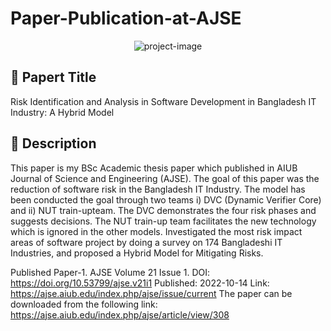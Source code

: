 # Paper-Publication-at-AJSE
<p align="center"><img src="https://socialify.git.ci/shantokumarsaha123/Paper-Publication-at-AJSE/image?language=1&amp;name=1&amp;owner=1&amp;stargazers=1&amp;theme=Light" alt="project-image"></p>

## 🎯 Papert Title
Risk Identification and Analysis in Software Development in Bangladesh IT Industry: A Hybrid Model

## 📝 Description 
This paper is my BSc Academic thesis paper which published in AIUB Journal of Science and Engineering (AJSE).
The goal of this paper was the reduction of software risk in the Bangladesh IT Industry. The model has been conducted the goal through two teams i) DVC (Dynamic Verifier Core) and ii) NUT train-upteam. The DVC demonstrates the four risk phases and suggests decisions. The NUT train-up team facilitates the new technology which is ignored in the other models. Investigated the most risk impact areas of software project by doing a survey on 174 Bangladeshi IT Industries, and proposed a Hybrid Model for Mitigating Risks.

Published Paper-1. AJSE Volume 21 Issue 1. 
DOI: https://doi.org/10.53799/ajse.v21i1 
Published: 2022-10-14 
Link: https://ajse.aiub.edu/index.php/ajse/issue/current 
The paper can be downloaded from the following link: https://ajse.aiub.edu/index.php/ajse/article/view/308
